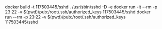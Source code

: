 docker build -t 117503445/sshd .
/usr/sbin/sshd -D -e
docker run -it --rm -p 23:22 -v $(pwd)/pub:/root/.ssh/authorized_keys 117503445/sshd
docker run --rm -p 23:22 -v $(pwd)/pub:/root/.ssh/authorized_keys 117503445/sshd